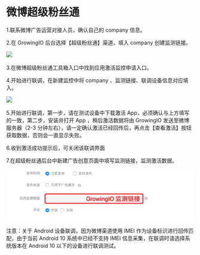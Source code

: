 # 微博超级粉丝通

1.联系微博广告运营对接人员，确认自己的 company 信息。

2.在 GrowingIO 后台选择【超级粉丝通】渠道，填入 company 创建监测链接。

![](https://docs.growingio.com/.gitbook/assets/-LGNxeGABUADKiTWTaEM-LkhHeKgB8c3g_FYiiw1-LkhIAd7exK1DinmNaqt5D8573ED-5807-4523-BE87-E11F3659E9A4.png)

3.在微博超级粉丝通工具箱入口中找到应用激活监控申请入口。

4.开始进行联调，在新建监控中将 company 、监测链接、联调设备信息对应填入。



![](https://docs.growingio.com/.gitbook/assets/%E8%B6%85%E7%BA%A7%E7%B2%89%E4%B8%9D%E9%80%9A1.png)

5.开始进行联调，第一步，请在测试设备中下载激活 App，必须确认与上方填写的一致，第二步，安装并打开 App ，稍后激活数据将由 GrowingIO 发送至微博服务器（2-3 分钟左右），请一定确认激活已经回传后，再点击【查看激活】按钮获取数据，否则会一直显示失败。

6.收到激活成功提示后，可关闭该联调界面

7.在超级粉丝通后台中新建广告创意页面中填写监测链接，监测激活数据。

![](../../../../.gitbook/assets/image%20%28132%29.png)

注意：关于 Android 设备联调，因为微博渠道使用 IMEI 作为设备标识进行回传匹配，由于当前 Android 10 系统中已经不支持 IMEI 信息采集，在联调时请选择系统版本在 Android 10 以下的设备进行联调测试。





